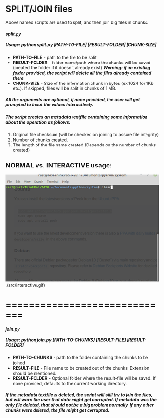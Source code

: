 # **SPLIT/JOIN files**

Above named scripts are used to split, and then join big files in chunks.
#### *split.py* 
##### Usage: python split.py \[PATH-TO-FILE\] \[RESULT-FOLDER\] \[CHUNK-SIZE\]
  - **PATH-TO-FILE** - path to the file to be split
  - **RESULT-FOLDER** - folder name/path where the chunks will be saved (created the folder if it doesn't already exist)
    ***Warning: if an existing folder provided, the script will delete all the files already contained there***
  - **CHUNK-SIZE** - Size of the information chunk in bytes (ex 1024 for 1Kb etc.).
    If skipped, files will be split in chunks of 1 MB.

##### All the arguments are optional, if none provided, the user will get prompted to input the values interactively.
##### The script creates an metadata textfile containing some information about the operation as follows:
1. Original file checksum (will be checked on joining to assure file integrity)
2. Number of chunks created.
3. The length of the file name created (Depends on the number of chunks created)

## NORMAL vs. INTERACTIVE usage:
![](./src/default.gif)
![]()./src/interactive.gif)

# =============================

#### *join.py* 
##### Usage: python join.py \[PATH-TO-CHUNKS\] \[RESULT-FILE\] \[RESULT-FOLDER\]
  - **PATH-TO-CHUNKS** - path to the folder containing the chunks to be joined
  - **RESULT-FILE** - File name to be created out of the chunks. Extension should be mentioned.
  - **RESULT-FOLDER** - Optional folder where the result-file will be saved. If none provided, defaults to the current working directory.
  
##### If the metadata textfile is deleted, the script will still try to join the files, but will warn the user that data might get corrupted. If metadata was the only file deleted, that should not be a big problem normally. If any other chunks were deleted, the file might get corrupted.
